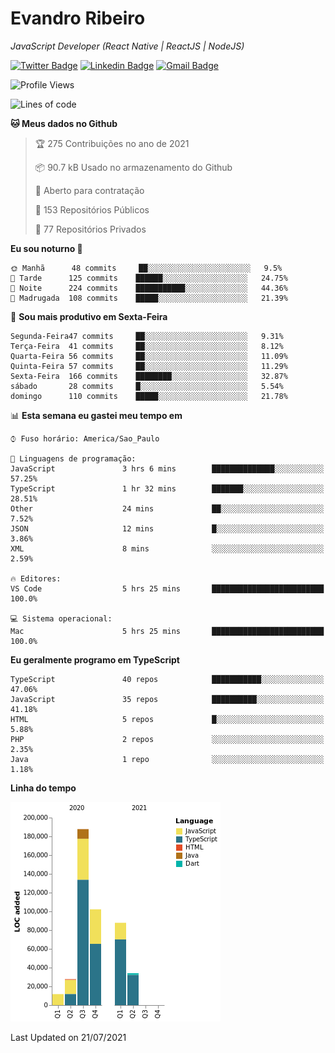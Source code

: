 # Evandro **Ribeiro**

*JavaScript Developer (React Native | ReactJS | NodeJS)*

[![Twitter Badge](https://img.shields.io/badge/-@ribeiroevandro-201B2D?style=flat-square&labelColor=201B2D&logo=twitter&logoColor=white&link=https://twitter.com/ribeiroevandro)](https://twitter.com/ribeiroevandro) 
[![Linkedin Badge](https://img.shields.io/badge/-Evandro%20Ribeiro-201B2D?style=flat-square&logo=Linkedin&logoColor=white&link=https://www.linkedin.com/in/ribeiroevandro)](https://www.linkedin.com/in/ribeiroevandro) 
[![Gmail Badge](https://img.shields.io/badge/-oi@ribeiroevandro.com.br-201B2D?style=flat-square&logo=Gmail&logoColor=white&link=mailto:oi@ribeiroevandro.com.br)](mailto:oi@ribeiroevandro.com.br)


<!--START_SECTION:waka-->
![Profile Views](http://img.shields.io/badge/Visualizac%C3%B5es%20do%20perfil-2-blue)

![Lines of code](https://img.shields.io/badge/Desde%20o%20Hello%20World%20eu%20escrevi-451287%20linhas%20de%20c%C3%B3digo-blue)

**🐱 Meus dados no Github** 

> 🏆 275 Contribuições no ano de 2021
 > 
> 📦 90.7 kB Usado no armazenamento do Github 
 > 
> 💼 Aberto para contratação
 > 
> 📜 153 Repositórios Públicos 
 > 
> 🔑 77 Repositórios Privados  
 > 
**Eu sou noturno 🦉** 

```text
🌞 Manhã      48 commits     ██░░░░░░░░░░░░░░░░░░░░░░░   9.5% 
🌆 Tarde      125 commits    ██████░░░░░░░░░░░░░░░░░░░   24.75% 
🌃 Noite      224 commits    ███████████░░░░░░░░░░░░░░   44.36% 
🌙 Madrugada  108 commits    █████░░░░░░░░░░░░░░░░░░░░   21.39%

```
📅 **Sou mais produtivo em Sexta-Feira** 

```text
Segunda-Feira47 commits     ██░░░░░░░░░░░░░░░░░░░░░░░   9.31% 
Terça-Feira  41 commits     ██░░░░░░░░░░░░░░░░░░░░░░░   8.12% 
Quarta-Feira 56 commits     ██░░░░░░░░░░░░░░░░░░░░░░░   11.09% 
Quinta-Feira 57 commits     ██░░░░░░░░░░░░░░░░░░░░░░░   11.29% 
Sexta-Feira  166 commits    ████████░░░░░░░░░░░░░░░░░   32.87% 
sábado       28 commits     █░░░░░░░░░░░░░░░░░░░░░░░░   5.54% 
domingo      110 commits    █████░░░░░░░░░░░░░░░░░░░░   21.78%

```


📊 **Esta semana eu gastei meu tempo em** 

```text
⌚︎ Fuso horário: America/Sao_Paulo

💬 Linguagens de programação: 
JavaScript               3 hrs 6 mins        ██████████████░░░░░░░░░░░   57.25% 
TypeScript               1 hr 32 mins        ███████░░░░░░░░░░░░░░░░░░   28.51% 
Other                    24 mins             ██░░░░░░░░░░░░░░░░░░░░░░░   7.52% 
JSON                     12 mins             █░░░░░░░░░░░░░░░░░░░░░░░░   3.86% 
XML                      8 mins              ░░░░░░░░░░░░░░░░░░░░░░░░░   2.59%

🔥 Editores: 
VS Code                  5 hrs 25 mins       █████████████████████████   100.0%

💻 Sistema operacional: 
Mac                      5 hrs 25 mins       █████████████████████████   100.0%

```

**Eu geralmente programo em TypeScript** 

```text
TypeScript               40 repos            ███████████░░░░░░░░░░░░░░   47.06% 
JavaScript               35 repos            ██████████░░░░░░░░░░░░░░░   41.18% 
HTML                     5 repos             █░░░░░░░░░░░░░░░░░░░░░░░░   5.88% 
PHP                      2 repos             ░░░░░░░░░░░░░░░░░░░░░░░░░   2.35% 
Java                     1 repo              ░░░░░░░░░░░░░░░░░░░░░░░░░   1.18%

```


**Linha do tempo**

![Chart not found](https://raw.githubusercontent.com/ribeiroevandro/ribeiroevandro/master/charts/bar_graph.png) 


 Last Updated on 21/07/2021
<!--END_SECTION:waka-->
